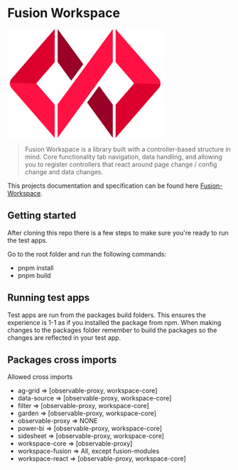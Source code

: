 # Fusion Workspace

<p style="text-align: left;"><img src="./documentation/src/.vuepress/public/fusion.png" width="350"></p>

> Fusion Workspace is a library built with a controller-based structure in mind. Core functionality tab navigation, data handling, and allowing you to register controllers that react around page change / config change and data changes.

This projects documentation and specification can be found here [Fusion-Workspace](https://equinor.github.io/fusion-workspace/).

## Getting started

After cloning this repo there is a few steps to make sure you're ready to run the test apps.

Go to the root folder and run the following commands:

-   pnpm install
-   pnpm build

## Running test apps

Test apps are run from the packages build folders. This ensures the experience is 1-1 as if you installed the package from npm. When making changes to the packages folder remember to build the packages so the changes are reflected in your test app.

## Packages cross imports

Allowed cross imports

-   ag-grid => [observable-proxy, workspace-core]
-   data-source => [observable-proxy, workspace-core]
-   filter => [observable-proxy, workspace-core]
-   garden => [observable-proxy, workspace-core]
-   observable-proxy => NONE
-   power-bi => [observable-proxy, workspace-core]
-   sidesheet => [observable-proxy, workspace-core]
-   workspace-core => [observable-proxy]
-   workspace-fusion => All, except fusion-modules
-   workspace-react => [observable-proxy, workspace-core]
